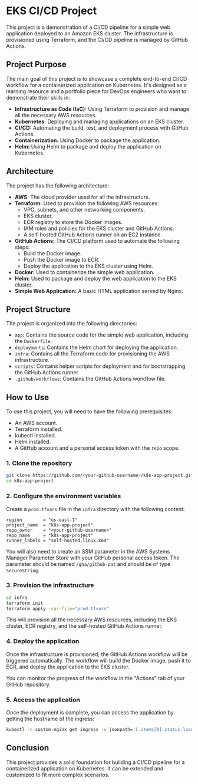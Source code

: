 # EKS CI/CD Project

This project is a demonstration of a CI/CD pipeline for a simple web application deployed to an Amazon EKS cluster. The infrastructure is provisioned using Terraform, and the CI/CD pipeline is managed by GitHub Actions.

## Project Purpose

The main goal of this project is to showcase a complete end-to-end CI/CD workflow for a containerized application on Kubernetes. It's designed as a learning resource and a portfolio piece for DevOps engineers who want to demonstrate their skills in:

-   **Infrastructure as Code (IaC):** Using Terraform to provision and manage all the necessary AWS resources.
-   **Kubernetes:** Deploying and managing applications on an EKS cluster.
-   **CI/CD:** Automating the build, test, and deployment process with GitHub Actions.
-   **Containerization:** Using Docker to package the application.
-   **Helm:** Using Helm to package and deploy the application on Kubernetes.

## Architecture

The project has the following architecture:

-   **AWS:** The cloud provider used for all the infrastructure.
-   **Terraform:** Used to provision the following AWS resources:
    -   VPC, subnets, and other networking components.
    -   EKS cluster.
    -   ECR registry to store the Docker images.
    -   IAM roles and policies for the EKS cluster and GitHub Actions.
    -   A self-hosted GitHub Actions runner on an EC2 instance.
-   **GitHub Actions:** The CI/CD platform used to automate the following steps:
    -   Build the Docker image.
    -   Push the Docker image to ECR.
    -   Deploy the application to the EKS cluster using Helm.
-   **Docker:** Used to containerize the simple web application.
-   **Helm:** Used to package and deploy the web application to the EKS cluster.
-   **Simple Web Application:** A basic HTML application served by Nginx.

## Project Structure

The project is organized into the following directories:

-   `app`: Contains the source code for the simple web application, including the `Dockerfile`.
-   `deployments`: Contains the Helm chart for deploying the application.
-   `infra`: Contains all the Terraform code for provisioning the AWS infrastructure.
-   `scripts`: Contains helper scripts for deployment and for bootstrapping the GitHub Actions runner.
-   `.github/workflows`: Contains the GitHub Actions workflow file.

## How to Use

To use this project, you will need to have the following prerequisites:

-   An AWS account.
-   Terraform installed.
-   kubectl installed.
-   Helm installed.
-   A GitHub account and a personal access token with the `repo` scope.

### 1. Clone the repository

```bash
git clone https://github.com/<your-github-username>/k8s-app-project.git
cd k8s-app-project
```

### 2. Configure the environment variables

Create a `prod.tfvars` file in the `infra` directory with the following content:

```
region        = "us-east-1"
project_name  = "k8s-app-project"
repo_owner    = "<your-github-username>"
repo_name     = "k8s-app-project"
runner_labels = "self-hosted,linux,x64"
```

You will also need to create an SSM parameter in the AWS Systems Manager Parameter Store with your GitHub personal access token. The parameter should be named `/gha/github-pat` and should be of type `SecureString`.

### 3. Provision the infrastructure

```bash
cd infra
terraform init
terraform apply -var-file="prod.tfvars"
```

This will provision all the necessary AWS resources, including the EKS cluster, ECR registry, and the self-hosted GitHub Actions runner.

### 4. Deploy the application

Once the infrastructure is provisioned, the GitHub Actions workflow will be triggered automatically. The workflow will build the Docker image, push it to ECR, and deploy the application to the EKS cluster.

You can monitor the progress of the workflow in the "Actions" tab of your GitHub repository.

### 5. Access the application

Once the deployment is complete, you can access the application by getting the hostname of the ingress:

```bash
kubectl -n custom-nginx get ingress -o jsonpath='{.items[0].status.loadBalancer.ingress[0].hostname}'
```

## Conclusion

This project provides a solid foundation for building a CI/CD pipeline for a containerized application on Kubernetes. It can be extended and customized to fit more complex scenarios.
